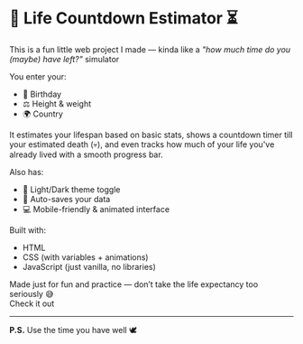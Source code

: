 # 🧬 Life Countdown Estimator ⏳

This is a fun little web project I made — kinda like a *"how much time do you (maybe) have left?"* simulator 

You enter your:
- 🎂 Birthday  
- ⚖️ Height & weight  
- 🌍 Country  

It estimates your lifespan based on basic stats, shows a countdown timer till your estimated death (💀), and even tracks how much of your life you've already lived with a smooth progress bar.

Also has:
- 🔄 Light/Dark theme toggle
- 💾 Auto-saves your data
- 💻 Mobile-friendly & animated interface

Built with:
- HTML
- CSS (with variables + animations)
- JavaScript (just vanilla, no libraries)

Made just for fun and practice — don’t take the life expectancy too seriously 😅  
Check it out

---

**P.S.** Use the time you have well 🕊️


